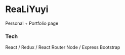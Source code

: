 # ReaLiYuyi
Personal + Portfolio page

### Tech
React / Redux / React Router
Node / Express
Bootstrap 